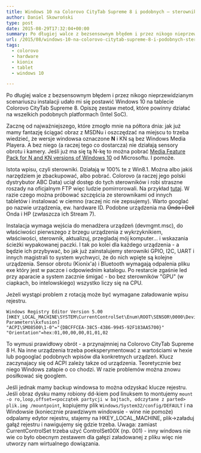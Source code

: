 ```yaml
---
title: Windows 10 na Colorovo CityTab Supreme 8 i podobnych – sterowniki
author: Daniel Skowroński
type: post
date: 2015-08-29T17:32:04+00:00
summary: Po długiej walce z bezsensownym błędem i przez nikogo nieprzewidzianym scenariuszu instalacji udało mi się postawić Windows 10 na tablecie Colorovo CityTab Supreme 8. Opiszę zestaw metod, które powinny działać na wszelkich podobnych platformach (Intel SoC).
url: /2015/08/windows-10-na-colorovo-citytab-supreme-8-i-podobnych-sterowniki/
tags:
  - colorovo
  - hardware
  - kionix
  - tablet
  - windows 10

---
```

Po długiej walce z bezsensownym błędem i przez nikogo nieprzewidzianym scenariuszu instalacji udało mi się postawić Windows 10 na tablecie Colorovo CityTab Supreme 8. Opiszę zestaw metod, które powinny działać na wszelkich podobnych platformach (Intel SoC).

Zacznę od najważniejszego, które zmogło mnie na półtora dnia: jak już mamy fantazję ściągać obraz z MSDNu i oszczędzać na miejscu to trzeba wiedzieć, że wersje windowsa oznaczone **N** i KN są bez Windows Media Playera. A bez niego (a raczej tego co dostarcza) nie działają sensory obrotu i kamery. Jeśli już ma się tą N-kę to można pobrać [Media Feature Pack for N and KN versions of Windows 10][1] od Microsoftu. I pomoże.

Istota wpisu, czyli sterowniki. Działają w 100% te z Win8.1. Można albo jakiś narzędziem je zbackupować, albo pobrać. Colorovo (a raczej jego polski dystrybutor ABC Data) uciął dostęp do tych sterowników i robi straszne roszady na oficjalnym FTP więc ludzie pomirrorowali. Na przykład [tutaj][2]. W razie czego można próbować szczęścia ze sterownikami od innych tabletów i instalować w ciemno (raczej nic nie zepsujemy). Warto googlać po nazwie urządzenia, ew. hardware ID. Podobne urządzenia ma <strike title="mój błąd - uwagę zwrócił Piotr Plenzler">Ondo i Dell</strike> Onda i HP (zwłaszcza ich Stream 7).

Instalacja wymaga wejścia do menadżera urządzeń (devmgmt.msc), do właściwości pierwszego z brzegu urządzenia z wykrzyknikiem, właściwości, sterownik, aktualizuj, przegladaj mój komputer... i wskazania ścieżki wypakowanej paczki. I tak po kolei dla każdego urządzenia - a będzie ich przybywać, bo jak już zainstalujemy sterowniki GPIO, I2C, UART i innych magistrali to system wychwyci, że do nich wpięte są kolejne urządzenia. Sensor obrotu (Kionix'a) i Bluetooth wymagają odpalenia pliku exe który jest w paczce i odpowiednim katalogu. Po restarcie zgaśnie led przy aparacie a system zacznie śmigać - bo bez sterowników "GPU" (w ciapkach, bo intelowskiego) wszystko liczy się na CPU.

Jeżeli wystąpi problem z rotacją może być wymagane załadowanie wpisu rejestru.

```reg
Windows Registry Editor Version 5.00
[HKEY_LOCAL_MACHINE\SYSTEM\CurrentControlSet\Enum\ROOT\SENSOR\0000\Device Parameters\kxfusion]
"ACPI\SMO8500\1-0"="{DBCFFCEA-38C5-4386-9945-92F183AA5700}"
"Orientation"=hex:01,00,00,00,01,01,02
```


To wymusi prawidłowy obrót - a przynajmniej na Colorovo CityTab Supreme 8 H. Na inne urządzenia trzeba poeksperymentować z wartościami w hexie lub pogooglać podobnych wpisów dla konkretnych urządzeń. Klucz zaczynajacy się od ACPI zależy takze od urządzenia. Teoretycznie bez niego Windows załapie o co chodzi. W razie problemów można znowu posiłkować się googlem.

Jeśli jednak mamy backup windowsa to można odzyskać klucze rejestru. Jeśli obraz dysku mamy robiony dd-kiem pod linuksem to montujemy `mount -o ro,loop,offset=<początek partycji w bajtach, odczytane z parted> plik.img /mountpoint`, kopiujemy plik `Windows/System32/config/DEFAULT` i na Windowsie (koniecznie prawdziwym windowsie - wine nie pomoże) odpalamy edytor rejestru, stajemy na HKEY\_LOCAL\_MACHINE, plik->załaduj gałąź rejestru i nawigujemy się gdzie trzeba. Uwaga: zamiast CurrentControlSet trzeba użyć ControlSet00X (np. 001) - inny windows nie wie co było obecnym zestawem dla gałęzi załadowanej z pliku więc nie utworzy nam wirtualnego dowiązania.

 [1]: https://www.microsoft.com/en-us/download/details.aspx?id=48231
 [2]: http://przeklej.org/file/download/6XKd9wxfRsV7lWPFoejk